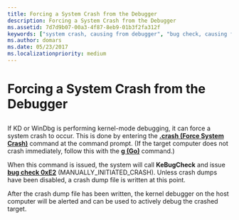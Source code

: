 ```yaml
---
title: Forcing a System Crash from the Debugger
description: Forcing a System Crash from the Debugger
ms.assetid: 7d7d9b07-00a3-4f87-8eb9-01b3f2fa312f
keywords: ["system crash, causing from debugger", "bug check, causing from debugger", "forcing system crash from debugger"]
ms.author: domars
ms.date: 05/23/2017
ms.localizationpriority: medium
---
```


# Forcing a System Crash from the Debugger


## <span id="ddk_forcing_a_system_crash_from_the_debugger_dbg"></span><span id="DDK_FORCING_A_SYSTEM_CRASH_FROM_THE_DEBUGGER_DBG"></span>


If KD or WinDbg is performing kernel-mode debugging, it can force a system crash to occur. This is done by entering the [**.crash (Force System Crash)**](-crash--force-system-crash-.md) command at the command prompt. (If the target computer does not crash immediately, follow this with the [**g (Go)**](g--go-.md) command.)

When this command is issued, the system will call **KeBugCheck** and issue [**bug check 0xE2**](bug-check-0xe2--manually-initiated-crash.md) (MANUALLY\_INITIATED\_CRASH). Unless crash dumps have been disabled, a crash dump file is written at this point.

After the crash dump file has been written, the kernel debugger on the host computer will be alerted and can be used to actively debug the crashed target.

 

 





